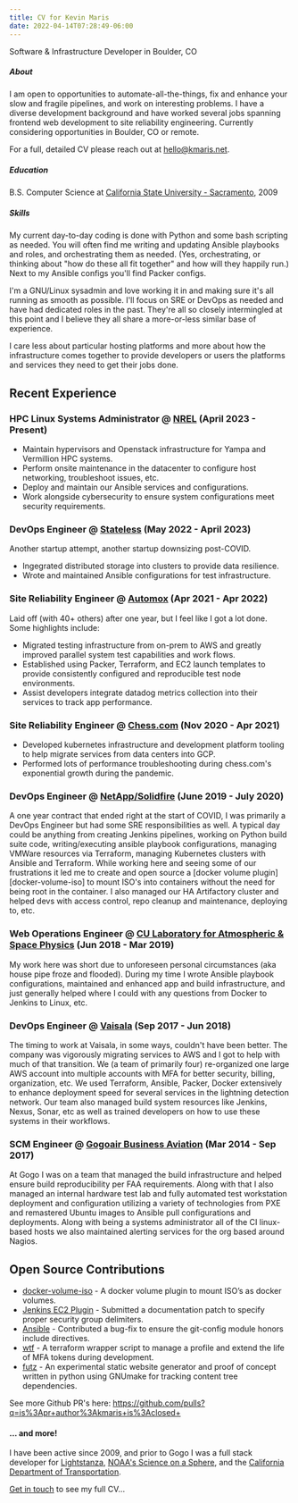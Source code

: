 ```yaml
---
title: CV for Kevin Maris
date: 2022-04-14T07:28:49-06:00
---
```


Software \& Infrastructure Developer in Boulder, CO

##### About

I am open to opportunities to automate-all-the-things, fix and enhance your slow
and fragile pipelines, and work on interesting problems. I have a diverse
development background and have worked several jobs spanning frontend web
development to site reliability engineering. Currently considering opportunities
in Boulder, CO or remote.

For a full, detailed CV please reach out at [hello@kmaris.net](mailto:hello@kmaris.net).

##### Education

B.S. Computer Science at [California State University - Sacramento](https://www.csus.edu), 2009

##### Skills

My current day-to-day coding is done with Python and some bash scripting as needed.
You will often find me writing and updating Ansible playbooks and roles, and 
orchestrating them as needed. (Yes, orchestrating, or thinking about "how do
these all fit together" and how will they happily run.) Next to my Ansible configs
you'll find Packer configs.

I'm a GNU/Linux sysadmin and love working it in and making sure it's all running
as smooth as possible. I'll focus on SRE or DevOps as needed and have had dedicated roles
in the past. They're all so closely intermingled at this point and I believe they all share
a more-or-less similar base of experience.

I care less about particular hosting platforms and more about
how the infrastructure comes together to provide developers or users the platforms
and services they need to get their jobs done.

## Recent Experience

### HPC Linux Systems Administrator @ [NREL](https://www.nrel.gov/hpc/) (April 2023 - Present)

- Maintain hypervisors and Openstack infrastructure for Yampa and Vermillion HPC systems.
- Perform onsite maintenance in the datacenter to configure host networking, troubleshoot issues, etc.
- Deploy and maintain our Ansible services and configurations.
- Work alongside cybersecurity to ensure system configurations meet security requirements.

### DevOps Engineer @ [Stateless](https://stateless.net) (May 2022 - April 2023)

Another startup attempt, another startup downsizing post-COVID.

- Ingegrated distributed storage into clusters to provide data resilience.
- Wrote and maintained Ansible configurations for test infrastructure.

### Site Reliability Engineer @ [Automox](https://www.automox.com) (Apr 2021 - Apr 2022)

Laid off (with 40+ others) after one year, but I feel like I got a lot done.
Some highlights include:

- Migrated testing infrastructure from on-prem to AWS and greatly improved
  parallel system test capabilities and work flows.
- Established using Packer, Terraform, and EC2 launch templates to provide
  consistently configured and reproducible test node environments.
- Assist developers integrate datadog metrics collection into their services to
  track app performance.

### Site Reliability Engineer @ [Chess.com](https://www.chess.com) (Nov 2020 - Apr 2021)

- Developed kubernetes infrastructure and development platform tooling to help
  migrate services from data centers into GCP.
- Performed lots of performance troubleshooting during chess.com's exponential
  growth during the pandemic.

### DevOps Engineer @ [NetApp/Solidfire](https://www.netapp.com/data-storage/solidfire/) (June 2019 - July 2020)

A one year contract that ended right at the start of COVID, I was primarily
a DevOps Engineer but had some SRE responsibilities as well. A typical day
could be anything from creating Jenkins pipelines, working on Python build
suite code, writing/executing ansible playbook configurations, managing VMWare
resources via Terraform, managing Kubernetes clusters with Ansible and
Terraform. While working here and seeing some of our frustrations it led me to
create and open source a [docker volume plugin][docker-volume-iso]
to mount ISO's into containers without the need for being root in the
container. I also managed our HA Artifactory cluster and helped devs with
access control, repo cleanup and maintenance, deploying to, etc.

### Web Operations Engineer @ [CU Laboratory for Atmospheric & Space Physics](https://lasp.colorado.edu/home/) (Jun 2018 - Mar 2019)

My work here was short due to unforeseen personal circumstances (aka house pipe
froze and flooded). During my time I wrote Ansible playbook configurations,
maintained and enhanced app and build infrastructure, and just generally helped
where I could with any questions from Docker to Jenkins to Linux, etc.

### DevOps Engineer @ [Vaisala](https://www.vaisala.com/en) (Sep 2017 - Jun 2018)

The timing to work at Vaisala, in some ways, couldn't have been better. The
company was vigorously migrating services to AWS and I got to help with much of
that transition. We (a team of primarily four) re-organized one large AWS
account into  multiple accounts with MFA for better security, billing, organization,
etc. We used Terraform, Ansible, Packer, Docker extensively to enhance
deployment speed for several services in the lightning detection network. Our
team also managed build system resources like Jenkins, Nexus, Sonar, etc as
well as trained developers on how to use these systems in their workflows.

### SCM Engineer @ [Gogoair Business Aviation](https://business.gogoair.com/) (Mar 2014 - Sep 2017)

At Gogo I was on a team that managed the build infrastructure and helped ensure
build reproducibility per FAA requirements. Along with that I also managed an
internal hardware test lab and fully automated test workstation deployment and
configuration utilizing a variety of technologies from PXE and remastered
Ubuntu images to Ansible pull configurations and deployments. Along with
being a systems administrator all of the CI linux-based hosts we also
maintained alerting services for the org based around Nagios.

## Open Source Contributions

- [docker-volume-iso](https://github.com/kmaris/docker-volume-iso) - A docker
  volume plugin to mount ISO’s as docker volumes.
- [Jenkins EC2 Plugin](https://github.com/jenkinsci/ec2-plugin/pull/262) - Submitted
  a documentation patch to specify proper security group delimiters.
- [Ansible](https://github.com/ansible/ansible-modules-extras/pull/3123) - Contributed
  a bug-fix to ensure the git-config module honors include directives.
- [wtf](https://gitlab.com/kmaris/wtf) - A terraform wrapper script to manage a
  profile and extend the life of MFA tokens during development.
- [futz](https://gitlab.com/kmaris/futz) - An experimental static website generator
  and proof of concept written in python using GNUmake for tracking content tree
  dependencies.

See more Github PR's here:
https://github.com/pulls?q=is%3Apr+author%3Akmaris+is%3Aclosed+

#### ... and more!

I have been active since 2009, and prior to Gogo I was a full
stack developer for [Lightstanza](https://lightstanza.com/),
[NOAA's Science on a Sphere](https://sos.noaa.gov/), and the
[California Department of Transportation](https://dot.ca.gov).

[Get in touch](mailto:hello@kmaris.net) to see my full CV...

